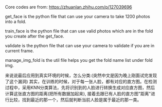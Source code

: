 Core codes are from: https://zhuanlan.zhihu.com/p/127039696

get_face is the python file that can use your camera to take 1200 photos into a fold.

train_face is the python file that can use valid photos which are in the fold you create after the get_face.

validate is the python file that can use your camera to validate if you are in current frame.

manage_img_fold is the util file helps you get the fold name list under fold img.

来说说最后应用到真实环境的时候，怎么分类:(突然中文是因为晚上刚面试完发现了这个漏洞)
其实，在训练的时候，对于每一张人脸，都有对应的直方图。在检测过程中，采用KNN分类算法，先将识别到的人脸进行转换生成对应直方图，然后计算这张直方图的距离(把所有数据加起来), 接着去跟已有人脸的直方图"距离"进行比较，找到最近的那一个，然后就判断当前人脸是属于最近的那一类。
